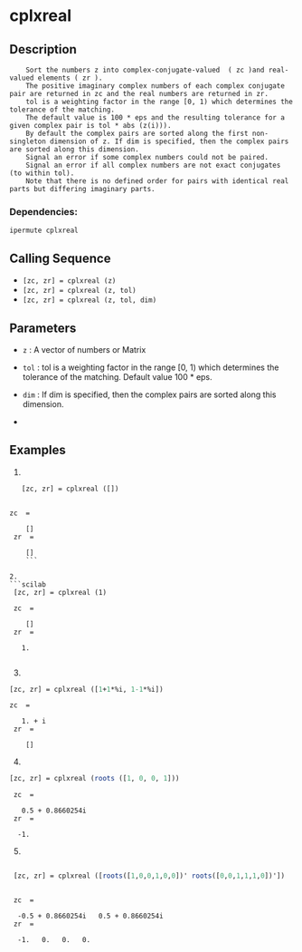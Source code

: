 # cplxreal
## Description  
        Sort the numbers z into complex-conjugate-valued  ( zc )and real-valued elements ( zr ).
        The positive imaginary complex numbers of each complex conjugate pair are returned in zc and the real numbers are returned in zr.
        tol is a weighting factor in the range [0, 1) which determines the tolerance of the matching.
        The default value is 100 * eps and the resulting tolerance for a given complex pair is tol * abs (z(i))).
        By default the complex pairs are sorted along the first non-singleton dimension of z. If dim is specified, then the complex pairs are sorted along this dimension.
        Signal an error if some complex numbers could not be paired.
        Signal an error if all complex numbers are not exact conjugates (to within tol).
        Note that there is no defined order for pairs with identical real parts but differing imaginary parts.

### Dependencies: 
    ipermute cplxreal
## Calling Sequence

- `[zc, zr] = cplxreal (z) `
- `[zc, zr] = cplxreal (z, tol)`
- `[zc, zr] = cplxreal (z, tol, dim)`

## Parameters
- ` z ` :  A vector of numbers or Matrix
- ` tol ` : tol is a weighting factor in the range [0, 1) which determines the tolerance of the matching. Default value 100 * eps.
- ` dim ` : If dim is specified, then the complex pairs are sorted along this dimension.

-
## Examples
1. 
```scilab
   [zc, zr] = cplxreal ([])
```
```output

zc  = 

    []
 zr  = 

    []
    ```

2.
```scilab
 [zc, zr] = cplxreal (1)
```
```output
 zc  = 

    []
 zr  = 

   1.


```
3.
```scilab
[zc, zr] = cplxreal ([1+1*%i, 1-1*%i])
```
```output
zc  = 

   1. + i  
 zr  = 

    []
```
4.
```scilab
[zc, zr] = cplxreal (roots ([1, 0, 0, 1]))

```
```output
 zc  = 

   0.5 + 0.8660254i
 zr  = 

  -1.

```
5.
```scilab

 [zc, zr] = cplxreal ([roots([1,0,0,1,0,0])' roots([0,0,1,1,1,0])'])
```
```output

 zc  = 

  -0.5 + 0.8660254i   0.5 + 0.8660254i
 zr  = 

  -1.   0.   0.   0.


```
